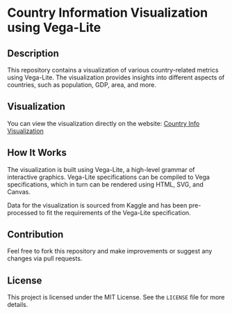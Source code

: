 # Country Information Visualization using Vega-Lite

## Description

This repository contains a visualization of various country-related metrics using Vega-Lite. The visualization provides insights into different aspects of countries, such as population, GDP, area, and more. 

## Visualization

You can view the visualization directly on the website: [Country Info Visualization]([https://your-website-link.com/country-info](https://dhivyan27.github.io/Global-Country-Information-Visualisation/))

## How It Works

The visualization is built using Vega-Lite, a high-level grammar of interactive graphics. Vega-Lite specifications can be compiled to Vega specifications, which in turn can be rendered using HTML, SVG, and Canvas.

Data for the visualization is sourced from Kaggle and has been pre-processed to fit the requirements of the Vega-Lite specification.


## Contribution

Feel free to fork this repository and make improvements or suggest any changes via pull requests.

## License

This project is licensed under the MIT License. See the `LICENSE` file for more details.



